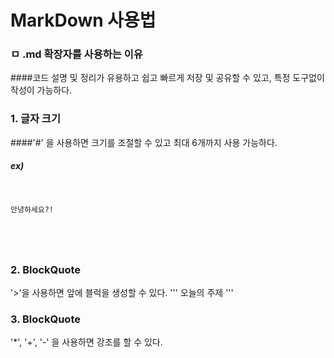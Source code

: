 # MarkDown 사용법
### ㅁ .md 확장자를 사용하는 이유
####코드 설명 및 정리가 유용하고 쉽고 빠르게 저장 및 공유할 수 있고, 특정 도구없이 작성이 가능하다.

### 1. 글자 크기
####'#' 을 사용하면 크기를 조절할 수 있고 최대 6개까지 사용 가능하다.
##### ex)
<pre>
<code>

안녕하세요?!

</pre>
</code>

### 2. BlockQuote
'>'을 사용하면 앞에 블럭을 생성할 수 있다.
'''
오늘의 주제
'''

### 3. BlockQuote
'*', '+', '-' 을 사용하면 강조를 할 수 있다.
